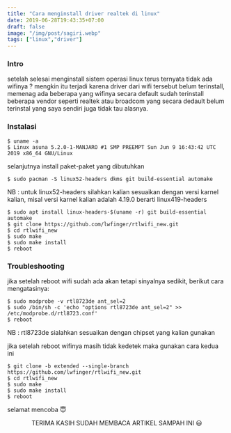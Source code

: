 ```yaml
---
title: "Cara menginstall driver realtek di linux"
date: 2019-06-28T19:43:35+07:00
draft: false
image: "/img/post/sagiri.webp"
tags: ["linux","driver"]
---
```

### Intro
setelah selesai menginstall sistem operasi linux terus ternyata tidak ada wifinya ? mengkin itu terjadi karena driver dari wifi tersebut belum terinstall, memenag ada beberapa yang wifinya secara default sudah terinstall beberapa vendor seperti realtek atau broadcom yang secara dedault belum terinstal yang saya sendiri juga tidak tau alasnya.

### Instalasi

    $ uname -a
    $ Linux asuna 5.2.0-1-MANJARO #1 SMP PREEMPT Sun Jun 9 16:43:42 UTC 2019 x86_64 GNU/Linux

selanjutnya install paket-paket yang dibutuhkan

    $ sudo pacman -S linux52-headers dkms git build-essential automake

NB : untuk linux52-headers silahkan kalian sesuaikan dengan versi karnel kalian, misal versi karnel kalian adalah 4.19.0 berarti linux419-headers

    $ sudo apt install linux-headers-$(uname -r) git build-essential automake
    $ git clone https://github.com/lwfinger/rtlwifi_new.git
    $ cd rtlwifi_new
    $ sudo make
    $ sudo make install
    $ reboot
    
### Troubleshooting

jika setelah reboot wifi sudah ada akan tetapi sinyalnya sedikit, berikut cara mengatasinya:

    $ sudo modprobe -v rtl8723de ant_sel=2
    $ sudo /bin/sh -c 'echo "options rtl8723de ant_sel=2" >> /etc/modprobe.d/rtl8723.conf'
    $ reboot

NB : rtl8723de sialahkan sesuaikan dengan chipset yang kalian gunakan

jika setelah reboot wifinya masih tidak kedetek maka gunakan cara kedua ini

    $ git clone -b extended --single-branch https://github.com/lwfinger/rtlwifi_new.git
    $ cd rtlwifi_new
    $ sudo make
    $ sudo make install
    $ reboot
    
selamat mencoba 😇


<center>
TERIMA KASIH SUDAH MEMBACA ARTIKEL SAMPAH INI 😃
</center>

